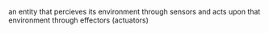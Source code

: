 an entity that percieves its environment through sensors and acts upon that environment through effectors (actuators)